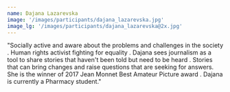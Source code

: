```yaml
---
name: Dajana Lazarevska
image: '/images/participants/dajana_lazarevska.jpg'
image_lg: '/images/participants/dajana_lazarevska@2x.jpg'
---
```


"Socially active and aware about the problems and challenges in the society . Human rights activist fighting for equality .
Dajana sees journalism as a tool to share stories that haven't been told but need to be heard . Stories that can bring changes and raise questions that are seeking for answers. 
She is the winner of 2017 Jean Monnet Best Amateur Picture award .
Dajana is currently a Pharmacy student."